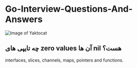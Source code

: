 # Go-Interview-Questions-And-Answers
![Image of Yaktocat](https://github.com/mrbardia72/Go-Interview-Questions-And-Answers/Go-interview-Questions.jpg)
## چه تایپی های zero values آن ها nil هست؟ 
interfaces, slices, channels, maps, pointers and functions.
